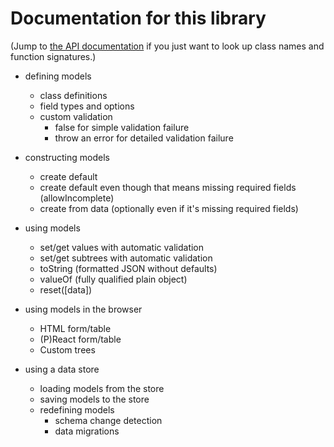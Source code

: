 # Documentation for this library

(Jump to [the API documentation](api.md) if you just want to look up class names and function signatures.)

- defining models

  - class definitions
  - field types and options
  - custom validation
    - false for simple validation failure
    - throw an error for detailed validation failure

- constructing models

  - create default
  - create default even though that means missing required fields (allowIncomplete)
  - create from data (optionally even if it's missing required fields)

- using models

  - set/get values with automatic validation
  - set/get subtrees with automatic validation
  - toString (formatted JSON without defaults)
  - valueOf (fully qualified plain object)
  - reset([data])

- using models in the browser

  - HTML form/table
  - (P)React form/table
  - Custom trees

- using a data store

  - loading models from the store
  - saving models to the store
  - redefining models
    - schema change detection
    - data migrations
